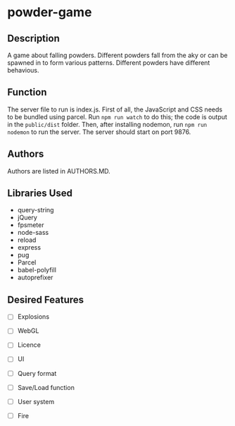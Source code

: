 # powder-game

## Description 
A game about falling powders. Different powders fall from the aky or can be spawned in to form various patterns. Different powders have different behavious. 

## Function 
The server file to run is index.js. First of all, the JavaScript and CSS needs to be bundled using parcel. Run `npm run watch` to do this; the code is output in the `public/dist` folder. Then, after installing nodemon, run `npm run nodemon` to run the server. The server should start on port 9876. 

## Authors
Authors are listed in AUTHORS.MD. 

## Libraries Used
- query-string
- jQuery
- fpsmeter
- node-sass
- reload
- express
- pug
- Parcel
- babel-polyfill
- autoprefixer 

## Desired Features
- [ ] Explosions 
- [ ] WebGL
- [ ] Licence 
- [ ] UI
- [ ] Query format 
- [ ] Save/Load function
- [ ] User system 
- [ ] Fire 

